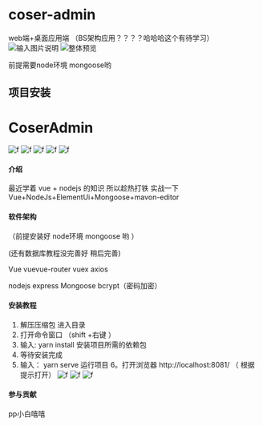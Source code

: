 # coser-admin
web端+桌面应用端    （BS架构应用？？？？哈哈哈这个有待学习）
![输入图片说明](https://images.gitee.com/uploads/images/2019/0614/135211_93915955_2237344.jpeg "coser-admin web端 桌面应用端（electron)  后端nodejs+mongoose数据库.jpg")
![整体预览](https://images.gitee.com/uploads/images/2019/0626/140724_ffcf6da2_2237344.jpeg "df")

前提需要node环境 mongoose哟
## 项目安装

# CoserAdmin
![f](https://images.gitee.com/uploads/images/2019/0614/140203_0b552c69_2237344.jpeg "dfd")
![f](https://images.gitee.com/uploads/images/2019/0614/140203_0b552c69_2237344.jpeg "ff")
![f](https://images.gitee.com/uploads/images/2019/0614/140211_56ba4680_2237344.jpeg "ff")
![f](https://images.gitee.com/uploads/images/2019/0614/140224_09a8c553_2237344.jpeg "ff")
![f](https://images.gitee.com/uploads/images/2019/0614/140239_0cdc4943_2237344.jpeg "ff")
#### 介绍
最近学着 vue + nodejs 的知识 所以趁热打铁 实战一下
Vue+NodeJs+ElementUi+Mongoose+mavon-editor

#### 软件架构
（前提安装好 node环境 mongoose 哟 ）

(还有数据库教程没完善好 稍后完善)


Vue vuevue-router vuex 
axios

nodejs express Mongoose
bcrypt（密码加密）


#### 安装教程

1. 解压压缩包 进入目录
2. 打开命令窗口 （shift +右键 ）
3. 输入: yarn install 安装项目所需的依赖包
4. 等待安装完成 
5. 输入： yarn serve 运行项目
6。打开浏览器 http://localhost:8081/  （ 根据提示打开）
![f](https://images.gitee.com/uploads/images/2019/0611/132955_3aa214ab_2237344.jpeg "ff")
![f](https://images.gitee.com/uploads/images/2019/0611/133006_448237d5_2237344.jpeg "ff")
![f](https://images.gitee.com/uploads/images/2019/0611/133958_1ef2dde3_2237344.jpeg "ff")
#### 参与贡献
pp小白嘻嘻 

